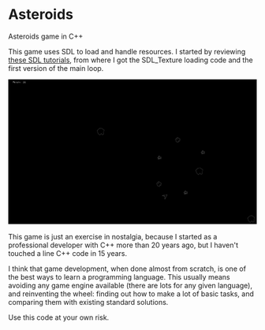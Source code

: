 # Asteroids
Asteroids game in C++

This game uses SDL to load and handle resources. I started by reviewing [these SDL tutorials](https://lazyfoo.net/tutorials/SDL/index.php), from where I got the SDL_Texture loading code and the first version of the main loop.

![Asteroids!](https://raw.githubusercontent.com/javiercancela/Asteroids/master/screenshot.png)

This game is just an exercise in nostalgia, because I started as a professional developer with C++ more than 20 years ago, but I haven't touched a line C++ code in 15 years.

I think that game development, when done almost from scratch, is one of the best ways to learn a programming language. This usually means avoiding any game engine available (there are lots for any given language), and reinventing the wheel: finding out how to make a lot of basic tasks, and comparing them with existing standard solutions.

Use this code at your own risk.
